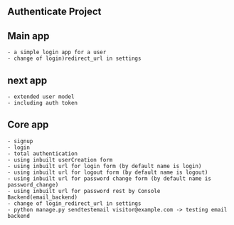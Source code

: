 ## Authenticate Project

## Main app
    - a simple login app for a user
    - change of login)redirect_url in settings 

## next app
    - extended user model
    - including auth token
## Core app
    - signup 
    - login
    - total authentication 
    - using inbuilt userCreation form
    - using inbuilt url for login form (by default name is login)
    - using inbuilt url for logout form (by default name is logout)
    - using inbuilt url for password change form (by default name is password_change)
    - using inbuilt url for password rest by Console Backend(email_backend)
    - change of login_redirect_url in settings
    - python manage.py sendtestemail visitor@example.com -> testing email backend
